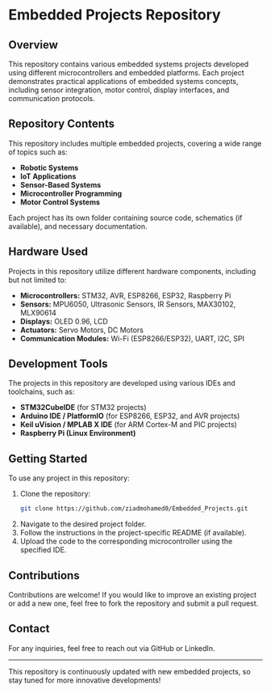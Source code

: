 # Embedded Projects Repository

## Overview
This repository contains various embedded systems projects developed using different microcontrollers and embedded platforms. Each project demonstrates practical applications of embedded systems concepts, including sensor integration, motor control, display interfaces, and communication protocols.

## Repository Contents
This repository includes multiple embedded projects, covering a wide range of topics such as:
- **Robotic Systems**
- **IoT Applications**
- **Sensor-Based Systems**
- **Microcontroller Programming**
- **Motor Control Systems**

Each project has its own folder containing source code, schematics (if available), and necessary documentation.

## Hardware Used
Projects in this repository utilize different hardware components, including but not limited to:
- **Microcontrollers:** STM32, AVR, ESP8266, ESP32, Raspberry Pi
- **Sensors:** MPU6050, Ultrasonic Sensors, IR Sensors, MAX30102, MLX90614
- **Displays:** OLED 0.96, LCD
- **Actuators:** Servo Motors, DC Motors
- **Communication Modules:** Wi-Fi (ESP8266/ESP32), UART, I2C, SPI

## Development Tools
The projects in this repository are developed using various IDEs and toolchains, such as:
- **STM32CubeIDE** (for STM32 projects)
- **Arduino IDE / PlatformIO** (for ESP8266, ESP32, and AVR projects)
- **Keil uVision / MPLAB X IDE** (for ARM Cortex-M and PIC projects)
- **Raspberry Pi (Linux Environment)**

## Getting Started
To use any project in this repository:
1. Clone the repository:
   ```sh
   git clone https://github.com/ziadmohamed0/Embedded_Projects.git
   ```
2. Navigate to the desired project folder.
3. Follow the instructions in the project-specific README (if available).
4. Upload the code to the corresponding microcontroller using the specified IDE.

## Contributions
Contributions are welcome! If you would like to improve an existing project or add a new one, feel free to fork the repository and submit a pull request.

## Contact
For any inquiries, feel free to reach out via GitHub or LinkedIn.

---
This repository is continuously updated with new embedded projects, so stay tuned for more innovative developments!

